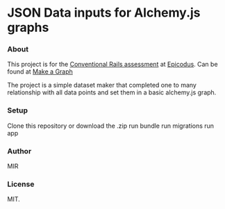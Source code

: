 JSON Data inputs for Alchemy.js graphs
=======================

### About
This project is for the [Conventional Rails assessment](http://www.learnhowtoprogram.com/lessons/conventional-rails-assessment) at [Epicodus](http://www.epicodus.com/).
Can be found at [Make a Graph](http://data-with-alchemy.herokuapp.com/)

The project is a simple  dataset maker that completed one to many relationship with all data points and set them in a basic alchemy.js graph.

### Setup
Clone this repository or download the .zip
run bundle
run migrations
run app

### Author
MIR

### License
MIT.
